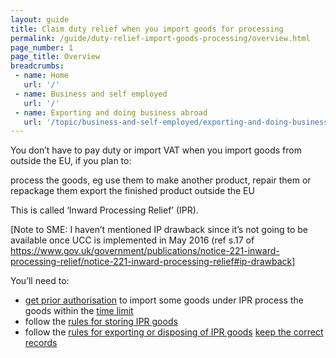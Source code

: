 ```yaml
---
layout: guide
title: Claim duty relief when you import goods for processing
permalink: /guide/duty-relief-import-goods-processing/overview.html
page_number: 1
page_title: Overview
breadcrumbs:
 - name: Home
   url: '/'
 - name: Business and self employed
   url: '/'
 - name: Exporting and doing business abroad
   url: '/topic/business-and-self-employed/exporting-and-doing-business-abroad.html'   
---
```


You don’t have to pay duty or import VAT when you import goods from outside the EU, if you plan to:

process the goods, eg use them to make another product, repair them or repackage them
export the finished product outside the EU

This is called ‘Inward Processing Relief’ (IPR).

[Note to SME: I haven’t mentioned IP drawback since it’s not going to be available once UCC is implemented in May 2016 (ref s.17 of https://www.gov.uk/government/publications/notice-221-inward-processing-relief/notice-221-inward-processing-relief#ip-drawback]

You’ll need to:

- [get prior authorisation](/link) to import some goods under IPR
process the goods within the [time limit](/link)
- follow the [rules for storing IPR goods](/link)
- follow the [rules for exporting or disposing of IPR goods](/link)
[keep the correct records](/link)
